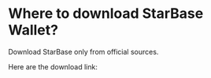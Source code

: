 # Where to download StarBase Wallet?

Download StarBase only from official sources.

Here are the download link:
